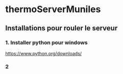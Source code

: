 # thermoServerMuniles

## Installations pour rouler le serveur
### 1. Installer python pour windows
https://www.python.org/downloads/

### 2
